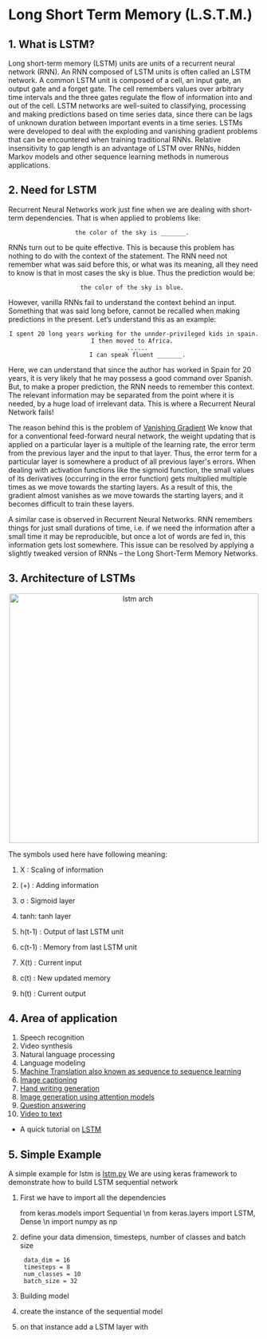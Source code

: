 # Long Short Term Memory (L.S.T.M.)


## 1. What is LSTM?
Long short-term memory (LSTM) units are units of a recurrent neural network (RNN). An RNN composed of LSTM units is often called an LSTM network. A common LSTM unit is composed of a cell, an input gate, an output gate and a forget gate. The cell remembers values over arbitrary time intervals and the three gates regulate the flow of information into and out of the cell.
LSTM networks are well-suited to classifying, processing and making predictions based on time series data, since there can be lags of unknown duration between important events in a time series. LSTMs were developed to deal with the exploding and vanishing gradient problems that can be encountered when training traditional RNNs. Relative insensitivity to gap length is an advantage of LSTM over RNNs, hidden Markov models and other sequence learning methods in numerous applications.



## 2. Need for LSTM
Recurrent Neural Networks work just fine when we are dealing with short-term dependencies. That is when applied to problems like:

<p align="center"><code>the color of the sky is _______. </code></p>

RNNs turn out to be quite effective. This is because this problem has nothing to do with the context of the statement. The RNN need not remember what was said before this, or what was its meaning, all they need to know is that in most cases the sky is blue. Thus the prediction would be:

<p align="center"><code>the color of the sky is blue. </code></p>

However, vanilla RNNs fail to understand the context behind an input. Something that was said long before, cannot be recalled when making predictions in the present. Let’s understand this as an example:

<p align="center"><code>I spent 20 long years working for the unnder-privileged kids in spain. I then moved to Africa. 
  ......
  I can speak fluent _______.</code></p>

Here, we can understand that since the author has worked in Spain for 20 years, it is very likely that he may possess a good command over Spanish. But, to make a proper prediction, the RNN needs to remember this context. The relevant information may be separated from the point where it is needed, by a huge load of irrelevant data. This is where a Recurrent Neural Network fails!

The reason behind this is the problem of [Vanishing Gradient](https://medium.com/@anishsingh20/the-vanishing-gradient-problem-48ae7f501257) We know that for a conventional feed-forward neural network, the weight updating that is applied on a particular layer is a multiple of the learning rate, the error term from the previous layer and the input to that layer. Thus, the error term for a particular layer is somewhere a product of all previous layer's errors. When dealing with activation functions like the sigmoid function, the small values of its derivatives (occurring in the error function) gets multiplied multiple times as we move towards the starting layers. As a result of this, the gradient almost vanishes as we move towards the starting layers, and it becomes difficult to train these layers.

A similar case is observed in Recurrent Neural Networks. RNN remembers things for just small durations of time, i.e. if we need the information after a small time it may be reproducible, but once a lot of words are fed in, this information gets lost somewhere. This issue can be resolved by applying a slightly tweaked version of RNNs – the Long Short-Term Memory Networks.



## 3. Architecture of LSTMs

<p align="center"><img width=500 alt="lstm arch" src="https://s3-ap-south-1.amazonaws.com/av-blog-media/wp-content/uploads/2017/12/10131302/13.png"></p>

The symbols used here have following meaning:

  1. X : Scaling of information

  2. (+) : Adding information

  3. σ : Sigmoid layer

  4. tanh: tanh layer

  5. h(t-1) : Output of last LSTM unit

  6. c(t-1) : Memory from last LSTM unit

  7. X(t) : Current input

  8. c(t) : New updated memory

  9. h(t) : Current output



## 4. Area of application
 1. Speech recognition
 2. Video synthesis
 3. Natural language processing
 4. Language modeling
 5. [Machine Translation also known as sequence to sequence learning](https://arxiv.org/pdf/1409.3215.pdf)
 6. [Image captioning ](https://arxiv.org/pdf/1411.4555v2.pdf)
 7. [Hand writing generation](https://arxiv.org/pdf/1502.04623v2.pdf)
 8. [Image generation using attention models](https://arxiv.org/pdf/1502.04623v2.pdf)
 9. [Question answering](http://www.aclweb.org/anthology/P15-2116)
10. [Video to text](https://arxiv.org/pdf/1505.00487v3.pdf)



  * A quick tutorial on [LSTM](https://www.youtube.com/watch?v=9zhrxE5PQgY) 

## 5. Simple Example
A simple example for lstm is [lstm.py](https://github.com/Deep-Mind-Hive/LSTM/blob/master/lstm.py)
We are using keras framework to demonstrate how to build LSTM sequential network

1. First we have to import all the dependencies 
    
    from keras.models import Sequential \n
    from keras.layers import LSTM, Dense \n
    import numpy as np
    
2. define your data dimension, timesteps, number of classes and batch size

        data_dim = 16
        timesteps = 8
        num_classes = 10
        batch_size = 32

3. Building model
  1. create the instance of the sequential model
  2. on that instance add a LSTM layer with 

